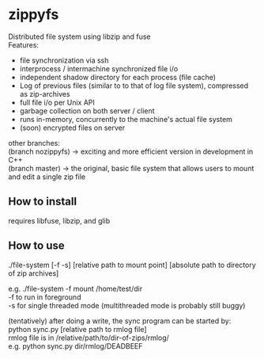 # zippyfs

Distributed file system using libzip and fuse  
Features: 
- file synchronization via ssh  
- interprocess / intermachine synchronized file i/o  
- independent shadow directory for each process (file cache)  
- Log of previous files (similar to to that of log file system), compressed as zip-archives      
- full file i/o per Unix API   
- garbage collection on both server / client  
- runs in-memory, concurrently to the machine's actual file system  
- (soon) encrypted files on server  

other branches:  
(branch nozippyfs) -> exciting and more efficient version in development in C++  
(branch master) -> the original, basic file system that allows users to mount and edit a single zip file

How to install  
-----------------
requires libfuse, libzip, and glib

How to use  
-----------------
./file-system [-f -s] [relative path to mount point] [absolute path to directory of zip archives]  

e.g. ./file-system -f mount /home/test/dir  
-f to run in foreground  
-s for single threaded mode (multithreaded mode is probably still buggy)  

(tentatively) after doing a write, the sync program can be started by:  
python sync.py [relative path to rmlog file]  
rmlog file is in /relative/path/to/dir-of-zips/rmlog/  
e.g. python sync.py dir/rmlog/DEADBEEF  



